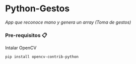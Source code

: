 # Python-Gestos

_App que reconoce mano y genera un array (Toma de gestos)_


### Pre-requisitos 📋
Intalar OpenCV
```
pip install opencv-contrib-python
```
